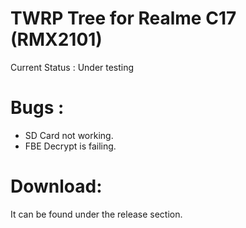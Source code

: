 # TWRP Tree for Realme C17 (RMX2101)

Current Status : Under testing 


# Bugs :
- SD Card not working.
- FBE Decrypt is failing.

# Download:
It can be found under the release section.


